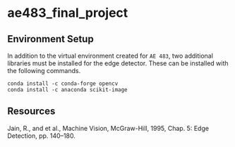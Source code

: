 # ae483_final_project

## Environment Setup

In addition to the virtual environment created for `AE 483`, two additional libraries must be installed for the edge detector.  These can be installed with the following commands.

```
conda install -c conda-forge opencv
conda install -c anaconda scikit-image
```




## Resources

Jain, R., and et al., Machine Vision, McGraw-Hill, 1995, Chap. 5: Edge Detection, pp. 140–180.

